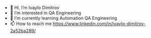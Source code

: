 - 👋 Hi, I’m Ivaylo Dimitrov
- 👀 I’m interested in QA Engineering
- 🌱 I’m currently learning Automation QA Engineering
- 📫 How to reach me https://www.linkedin.com/in/ivaylo-dimitrov-2a52ba289/

<!---
slabsterz/slabsterz is a ✨ special ✨ repository because its `README.md` (this file) appears on your GitHub profile.
You can click the Preview link to take a look at your changes.
--->
